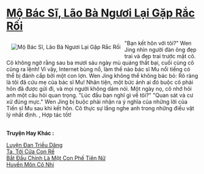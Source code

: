 <a href="https://truyentiki.com/mo-bac-si-lao-ba-nguoi-lai-gap-rac-roi.33617/" title="Mộ Bác Sĩ, Lão Bà Ngươi Lại Gặp Rắc Rối"><h1>Mộ Bác Sĩ, Lão Bà Ngươi Lại Gặp Rắc Rối</h1></a><div style="display:table"><img align="right" style="float: left; padding: 10px;" src="https://truyentiki.com/a/img/str/src/33617.jpg" alt="Mộ Bác Sĩ, Lão Bà Ngươi Lại Gặp Rắc Rối">"Bạn kết hôn với tôi?" Wen Jing nhìn người đàn ông đẹp trai và đẹp trai trước mặt cô. Cô không ngờ rằng sau ba mươi sáu ngày mù quáng thất bại, cuối cùng cô cũng ra lệnh! Vì vậy, Internet bùng nổ, làm thế nào bác sĩ Mu nổi tiếng có thể bị đánh cắp bởi một con lợn. Wen Jing không thể không bác bỏ: Rõ ràng là tôi đã cứu mẹ của bác sĩ Mu! Nhân tiện, một bức ảnh ai đó buộc cô phải hôn đã được gửi đi, và mọi người không dám nói. Một ngày nọ, cô nhớ hỏi anh một câu hỏi quan trọng. "Lúc đầu bạn nghĩ gì về tôi?" "Quan sát và cư xử đúng mực." Wen Jing bị buộc phải nhận ra ý nghĩa của những lời của Tiến sĩ Mu sau khi kết hôn. Cô thực sự lắng nghe anh trong những điều vật lý nhất định. , Hợp tác tốt!</div><p><br><b>Truyện Hay Khác :</b></p><a href="https://truyentiki.com/luyen-dan-trieu-dang.33616/" alt="Luyện Đan Triều Dâng">Luyện Đan Triều Dâng</a><br/><a href="https://truyentiki.wordpress.com/2020/06/08/ta-toi-cua-con-re/" alt="Ta, Tới Cửa Con Rể">Ta, Tới Cửa Con Rể</a><br/><a href="https://github.com/nownovels/top500/tree/master/truyenhay/33703/" alt="Bắt Đầu Chính Là Một Con Phế Tiên Nữ">Bắt Đầu Chính Là Một Con Phế Tiên Nữ</a><br/><a href="https://truyentiki.wordpress.com/2020/06/08/huyen-mon-co-nhi/" alt="Huyền Môn Cô Nhi">Huyền Môn Cô Nhi</a><br/>